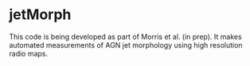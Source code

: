 # jetMorph

This code is being developed as part of Morris et al. (in prep). It makes automated measurements of AGN jet morphology using high resolution radio maps.
